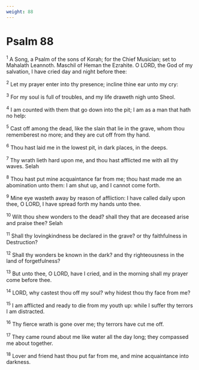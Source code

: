 ```yaml
---
weight: 88
---
```


# Psalm 88

<sup>1</sup> A Song, a Psalm of the sons of Korah; for the Chief Musician; set to Mahalath Leannoth. Maschil of Heman the Ezrahite. O LORD, the God of my salvation, I have cried day and night before thee: 

<sup>2</sup> Let my prayer enter into thy presence; incline thine ear unto my cry: 

<sup>3</sup> For my soul is full of troubles, and my life draweth nigh unto Sheol. 

<sup>4</sup> I am counted with them that go down into the pit; I am as a man that hath no help: 

<sup>5</sup> Cast off among the dead, like the slain that lie in the grave, whom thou rememberest no more; and they are cut off from thy hand. 

<sup>6</sup> Thou hast laid me in the lowest pit, in dark places, in the deeps. 

<sup>7</sup> Thy wrath lieth hard upon me, and thou hast afflicted me with all thy waves. Selah 

<sup>8</sup> Thou hast put mine acquaintance far from me; thou hast made me an abomination unto them: I am shut up, and I cannot come forth. 

<sup>9</sup> Mine eye wasteth away by reason of affliction: I have called daily upon thee, O LORD, I have spread forth my hands unto thee. 

<sup>10</sup> Wilt thou shew wonders to the dead? shall they that are deceased arise and praise thee? Selah 

<sup>11</sup> Shall thy lovingkindness be declared in the grave? or thy faithfulness in Destruction? 

<sup>12</sup> Shall thy wonders be known in the dark? and thy righteousness in the land of forgetfulness? 

<sup>13</sup> But unto thee, O LORD, have I cried, and in the morning shall my prayer come before thee. 

<sup>14</sup> LORD, why castest thou off my soul? why hidest thou thy face from me? 

<sup>15</sup> I am afflicted and ready to die from my youth up: while I suffer thy terrors I am distracted. 

<sup>16</sup> Thy fierce wrath is gone over me; thy terrors have cut me off. 

<sup>17</sup> They came round about me like water all the day long; they compassed me about together. 

<sup>18</sup> Lover and friend hast thou put far from me, and mine acquaintance into darkness. 


